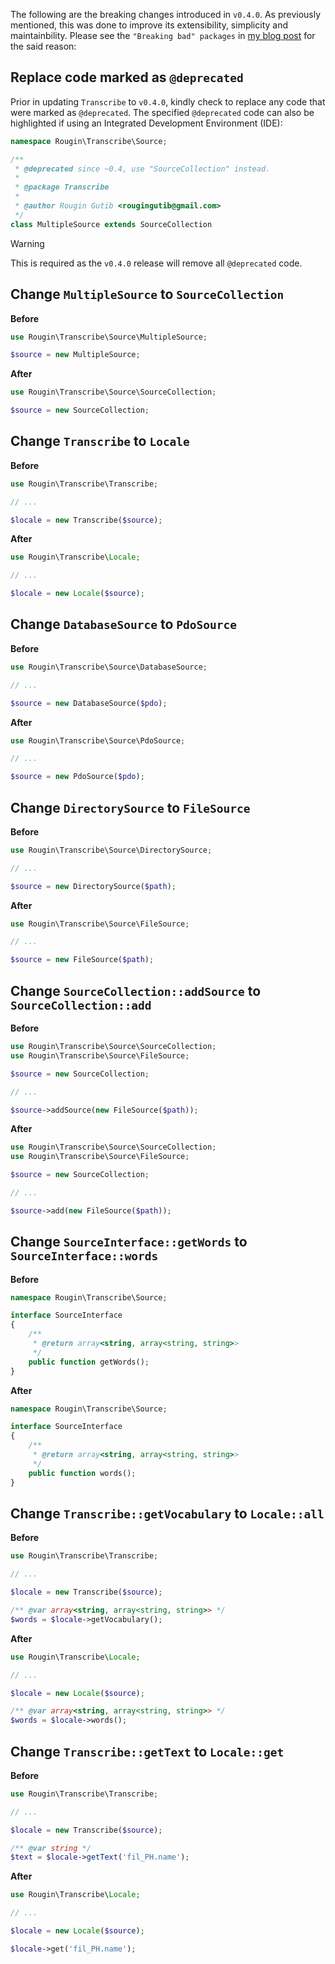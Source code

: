 The following are the breaking changes introduced in `v0.4.0`. As previously mentioned, this was done to improve its extensibility, simplicity and maintainbility. Please see the `"Breaking bad" packages` in [my blog post](https://roug.in/hello-world-again/) for the said reason:

## Replace code marked as `@deprecated`

Prior in updating `Transcribe` to `v0.4.0`, kindly check to replace any code that were marked as `@deprecated`. The specified `@deprecated` code can also be highlighted if using an Integrated Development Environment (IDE):

``` php
namespace Rougin\Transcribe\Source;

/**
 * @deprecated since ~0.4, use "SourceCollection" instead.
 *
 * @package Transcribe
 *
 * @author Rougin Gutib <rougingutib@gmail.com>
 */
class MultipleSource extends SourceCollection
```

> [!WARNING]
> This is required as the `v0.4.0` release will remove all `@deprecated` code.

## Change `MultipleSource` to `SourceCollection`

**Before**

``` php
use Rougin\Transcribe\Source\MultipleSource;

$source = new MultipleSource;
```

**After**

``` php
use Rougin\Transcribe\Source\SourceCollection;

$source = new SourceCollection;
```

## Change `Transcribe` to `Locale`

**Before**

``` php
use Rougin\Transcribe\Transcribe;

// ...

$locale = new Transcribe($source);
```

**After**

``` php
use Rougin\Transcribe\Locale;

// ...

$locale = new Locale($source);
```

## Change `DatabaseSource` to `PdoSource`

**Before**

``` php
use Rougin\Transcribe\Source\DatabaseSource;

// ...

$source = new DatabaseSource($pdo);
```

**After**

``` php
use Rougin\Transcribe\Source\PdoSource;

// ...

$source = new PdoSource($pdo);
```

## Change `DirectorySource` to `FileSource`

**Before**

``` php
use Rougin\Transcribe\Source\DirectorySource;

// ...

$source = new DirectorySource($path);
```

**After**

``` php
use Rougin\Transcribe\Source\FileSource;

// ...

$source = new FileSource($path);
```

## Change `SourceCollection::addSource` to `SourceCollection::add`

**Before**

``` php
use Rougin\Transcribe\Source\SourceCollection;
use Rougin\Transcribe\Source\FileSource;

$source = new SourceCollection;

// ...

$source->addSource(new FileSource($path));
```

**After**

``` php
use Rougin\Transcribe\Source\SourceCollection;
use Rougin\Transcribe\Source\FileSource;

$source = new SourceCollection;

// ...

$source->add(new FileSource($path));
```

## Change `SourceInterface::getWords` to `SourceInterface::words`

**Before**

``` php
namespace Rougin\Transcribe\Source;

interface SourceInterface
{
    /**
     * @return array<string, array<string, string>>
     */
    public function getWords();
}
```

**After**

``` php
namespace Rougin\Transcribe\Source;

interface SourceInterface
{
    /**
     * @return array<string, array<string, string>>
     */
    public function words();
}
```

## Change `Transcribe::getVocabulary` to `Locale::all`

**Before**

``` php
use Rougin\Transcribe\Transcribe;

// ...

$locale = new Transcribe($source);

/** @var array<string, array<string, string>> */
$words = $locale->getVocabulary();
```

**After**

``` php
use Rougin\Transcribe\Locale;

// ...

$locale = new Locale($source);

/** @var array<string, array<string, string>> */
$words = $locale->words();
```

## Change `Transcribe::getText` to `Locale::get`

**Before**

``` php
use Rougin\Transcribe\Transcribe;

// ...

$locale = new Transcribe($source);

/** @var string */
$text = $locale->getText('fil_PH.name');
```

**After**

``` php
use Rougin\Transcribe\Locale;

// ...

$locale = new Locale($source);

$locale->get('fil_PH.name');
```